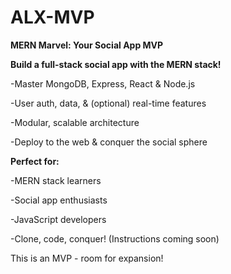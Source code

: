 # ALX-MVP

**MERN Marvel: Your Social App MVP**

**Build a full-stack social app with the MERN stack!**


  -Master MongoDB, Express, React & Node.js
  
  -User auth, data, & (optional) real-time features
  
  -Modular, scalable architecture
  
  -Deploy to the web & conquer the social sphere
  
  
**Perfect for:**

  -MERN stack learners
  
  -Social app enthusiasts
  
  -JavaScript developers
  
  -Clone, code, conquer! (Instructions coming soon)

  

This is an MVP - room for expansion!
